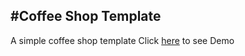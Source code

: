 #Coffee Shop Template
---
A simple coffee shop template 
Click [here](https://mahdiabqari.github.io/Coffee-shop-template/) to see Demo
